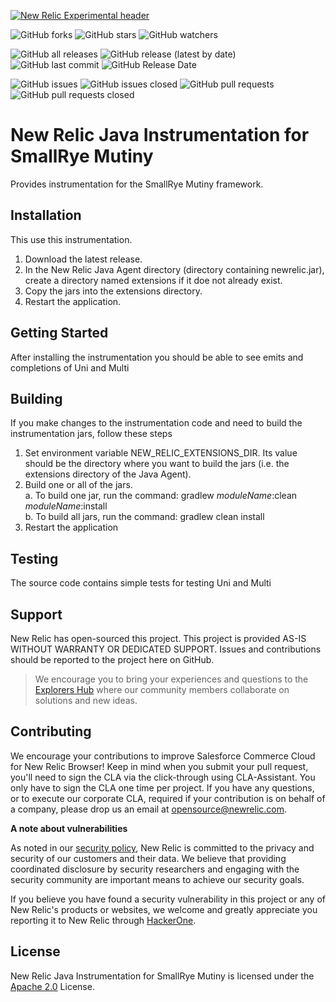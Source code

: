 [![New Relic Experimental header](https://github.com/newrelic/opensource-website/raw/master/src/images/categories/Experimental.png)](https://opensource.newrelic.com/oss-category/#new-relic-experimental)


![GitHub forks](https://img.shields.io/github/forks/newrelic-experimental/java-instrumentation-template?style=social)
![GitHub stars](https://img.shields.io/github/stars/newrelic-experimental/java-instrumentation-template?style=social)
![GitHub watchers](https://img.shields.io/github/watchers/newrelic-experimental/java-instrumentation-template?style=social)

![GitHub all releases](https://img.shields.io/github/downloads/newrelic-experimental/java-instrumentation-template/total)
![GitHub release (latest by date)](https://img.shields.io/github/v/release/newrelic-experimental/java-instrumentation-template)
![GitHub last commit](https://img.shields.io/github/last-commit/newrelic-experimental/java-instrumentation-template)
![GitHub Release Date](https://img.shields.io/github/release-date/newrelic-experimental/java-instrumentation-template)


![GitHub issues](https://img.shields.io/github/issues/newrelic-experimental/java-instrumentation-template)
![GitHub issues closed](https://img.shields.io/github/issues-closed/newrelic-experimental/java-instrumentation-template)
![GitHub pull requests](https://img.shields.io/github/issues-pr/newrelic-experimental/java-instrumentation-template)
![GitHub pull requests closed](https://img.shields.io/github/issues-pr-closed/newrelic-experimental/java-instrumentation-template)


# New Relic Java Instrumentation for SmallRye Mutiny

Provides instrumentation for the SmallRye Mutiny framework.

## Installation

This use this instrumentation.   
1. Download the latest release.    
2. In the New Relic Java Agent directory (directory containing newrelic.jar), create a directory named extensions if it doe not already exist.   
3. Copy the jars into the extensions directory.   
4. Restart the application.  

## Getting Started

After installing the instrumentation you should be able to see emits and completions of Uni and Multi

## Building

If you make changes to the instrumentation code and need to build the instrumentation jars, follow these steps
1. Set environment variable NEW_RELIC_EXTENSIONS_DIR.  Its value should be the directory where you want to build the jars (i.e. the extensions directory of the Java Agent).   
2. Build one or all of the jars.   
a. To build one jar, run the command:  gradlew _moduleName_:clean  _moduleName_:install    
b. To build all jars, run the command: gradlew clean install
3. Restart the application

## Testing

The source code contains simple tests for testing Uni and Multi

## Support

New Relic has open-sourced this project. This project is provided AS-IS WITHOUT WARRANTY OR DEDICATED SUPPORT. Issues and contributions should be reported to the project here on GitHub.

>We encourage you to bring your experiences and questions to the [Explorers Hub](https://discuss.newrelic.com) where our community members collaborate on solutions and new ideas.

## Contributing

We encourage your contributions to improve Salesforce Commerce Cloud for New Relic Browser! Keep in mind when you submit your pull request, you'll need to sign the CLA via the click-through using CLA-Assistant. You only have to sign the CLA one time per project. If you have any questions, or to execute our corporate CLA, required if your contribution is on behalf of a company, please drop us an email at opensource@newrelic.com.

**A note about vulnerabilities**

As noted in our [security policy](../../security/policy), New Relic is committed to the privacy and security of our customers and their data. We believe that providing coordinated disclosure by security researchers and engaging with the security community are important means to achieve our security goals.

If you believe you have found a security vulnerability in this project or any of New Relic's products or websites, we welcome and greatly appreciate you reporting it to New Relic through [HackerOne](https://hackerone.com/newrelic).

## License

New Relic Java Instrumentation for SmallRye Mutiny is licensed under the [Apache 2.0](http://apache.org/licenses/LICENSE-2.0.txt) License.

